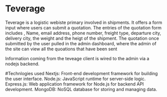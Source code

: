# Teverage

Teverage is a logistic webiste primary involved in shipments. It offers a form input where users can submit a 
quotation. The entries of the quotation form includes , Name, email address, phone number, freight type,
departure city, delivery city, the weight and the heigt of the shipment. The quotation once submitted by the 
user pulled in the admin dashboard, where the admin of the site can view all the quoations that have been sent

Information coming from the teveage client is wired to the admin via a nodejs backend.

#Technlogies used
Nextjs: Front-end development framework for building the user interface.
Node.js: JavaScript runtime for server-side logic.
Express.js: Web application framework for Node.js for backend API development.
MongoDB: NoSQL database for storing and managing data.
